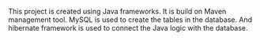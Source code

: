 This project is created using Java frameworks. It is build on Maven management tool. MySQL is used to create the tables in the database. And hibernate framework is used to connect the Java logic with the database.
